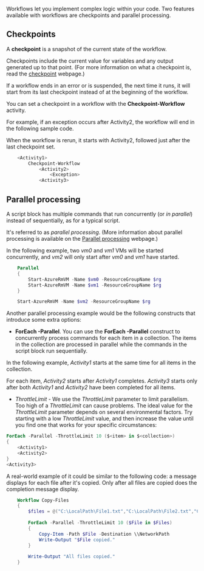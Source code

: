 Workflows let you implement complex logic within your code. Two features available with workflows are checkpoints and parallel processing.

## Checkpoints

A **checkpoint** is a snapshot of the current state of the workflow.

Checkpoints include the current value for variables and any output generated up to that point. (For more information on what a checkpoint is, read the [checkpoint](/azure/automation/automation-powershell-workflow) webpage.)

If a workflow ends in an error or is suspended, the next time it runs, it will start from its last checkpoint instead of at the beginning of the workflow.

You can set a checkpoint in a workflow with the **Checkpoint-Workflow** activity.

For example, if an exception occurs after Activity2, the workflow will end in the following sample code.

When the workflow is rerun, it starts with Activity2, followed just after the last checkpoint set.

```PowerShell
    <Activity1>
        Checkpoint-Workflow
            <Activity2>
                <Exception>
            <Activity3>

```

## Parallel processing

A script block has multiple commands that run concurrently (or *in parallel*) instead of sequentially, as for a typical script.

It's referred to as *parallel processing*. (More information about parallel processing is available on the [Parallel processing](/azure/automation/automation-powershell-workflow) webpage.)

In the following example, two *vm0* and *vm1* VMs will be started concurrently, and *vm2* will only start after *vm0* and *vm1* have started.

```PowerShell
    Parallel
    {
        Start-AzureRmVM -Name $vm0 -ResourceGroupName $rg 
        Start-AzureRmVM -Name $vm1 -ResourceGroupName $rg
    }

    Start-AzureRmVM -Name $vm2 -ResourceGroupName $rg 

```

Another parallel processing example would be the following constructs that introduce some extra options:

 -  **ForEach -Parallel**. You can use the **ForEach -Parallel** construct to concurrently process commands for each item in a collection. The items in the collection are processed in parallel while the commands in the script block run sequentially.

In the following example, *Activity1* starts at the same time for all items in the collection.

For each item, *Activity2* starts after *Activity1* completes. *Activity3* starts only after both *Activity1* and *Activity2* have been completed for all items.

 -  *ThrottleLimit* \- We use the *ThrottleLimit* parameter to limit parallelism. Too high of a *ThrottleLimit* can cause problems. The ideal value for the *ThrottleLimit* parameter depends on several environmental factors. Try starting with a low *ThrottleLimit* value, and then increase the value until you find one that works for your specific circumstances:

```powershell
ForEach -Parallel -ThrottleLimit 10 ($<item> in $<collection>)
{
    <Activity1>
    <Activity2>
}
<Activity3>

```

A real-world example of it could be similar to the following code: a message displays for each file after it's copied. Only after all files are copied does the completion message display.

```powershell
    Workflow Copy-Files
    {
        $files = @("C:\LocalPath\File1.txt","C:\LocalPath\File2.txt","C:\LocalPath\File3.txt")
   
        ForEach -Parallel -ThrottleLimit 10 ($File in $Files)
        {
            Copy-Item -Path $File -Destination \\NetworkPath
            Write-Output "$File copied."
        }
   
        Write-Output "All files copied."
    }

```
